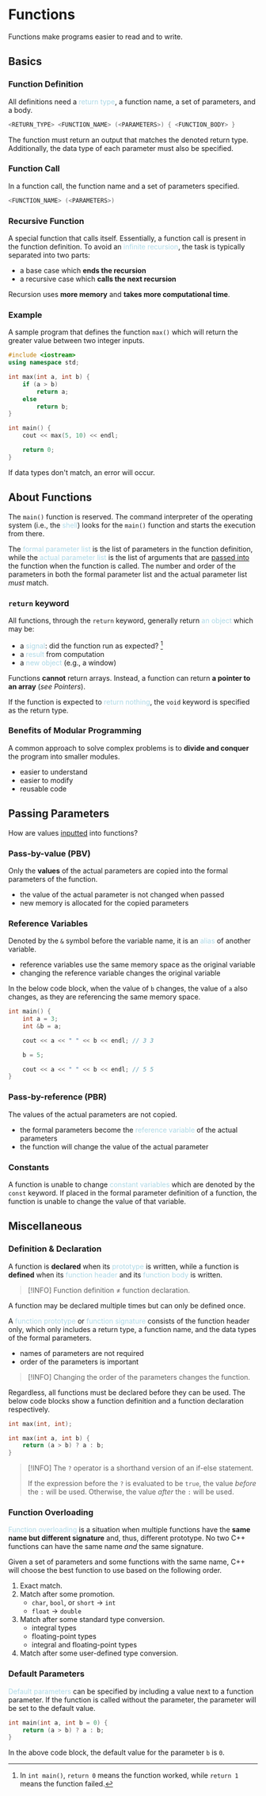 # Functions
Functions make programs easier to read and to write.

## Basics
### Function Definition
All definitions need a <span style = "color:lightblue">return type</span>, a function name, a set of parameters, and a body.

```C++
<RETURN_TYPE> <FUNCTION_NAME> (<PARAMETERS>) { <FUNCTION_BODY> }
```

The function must return an output that matches the denoted return type. Additionally, the data type of each parameter must also be specified.

### Function Call
In a function call, the function name and a set of parameters specified.

```C++
<FUNCTION_NAME> (<PARAMETERS>)
```

### Recursive Function
A special function that calls itself. Essentially, a function call is present in the function definition. To avoid an <span style = "color:lightblue">infinite recursion</span>, the task is typically separated into two parts:
- a base case which **ends the recursion**
- a recursive case which **calls the next recursion**

Recursion uses **more memory** and **takes more computational time**.

### Example
A sample program that defines the function `max()` which will return the greater value between two integer inputs.

```C++
#include <iostream>
using namespace std;

int max(int a, int b) {
	if (a > b)
		return a;
	else
		return b;
}

int main() {
	cout << max(5, 10) << endl;

	return 0;
}
```

If data types don't match, an error will occur.

## About Functions
The `main()` function is reserved. The command interpreter of the operating system (i.e., the <span style = "color:lightblue">shell</span>) looks for the `main()` function and starts the execution from there.

The <span style = "color:lightblue">formal parameter list</span> is the list of parameters in the function definition, while the <span style = "color:lightblue">actual parameter list</span> is the list of arguments that are <u>passed into</u> the function when the function is called. The number and order of the parameters in both the formal parameter list and the actual parameter list *must* match.

### `return` keyword
All functions, through the `return` keyword, generally return <span style = "color:lightblue">an object</span> which may be:
- a <span style = "color:lightblue">signal</span>: did the function run as expected? [^1]
- a <span style = "color:lightblue">result</span> from computation
- a <span style = "color:lightblue">new object</span> (e.g., a window)

Functions **cannot** return arrays. Instead, a function can return **a pointer to an array** (*see Pointers*).

If the function is expected to <span style = "color:lightblue">return nothing</span>, the `void` keyword is specified as the return type.

### Benefits of Modular Programming
A common approach to solve complex problems is to **divide and conquer** the program into smaller modules.
- easier to understand
- easier to modify
- reusable code

## Passing Parameters
How are values <u>inputted</u> into functions?

### Pass-by-value (PBV)
Only the **values** of the actual parameters are copied into the formal parameters of the function.
- the value of the actual parameter is not changed when passed
- new memory is allocated for the copied parameters

### Reference Variables
Denoted by the `&` symbol before the variable name, it is an <span style = "color:lightblue">alias</span> of another variable.
- reference variables use the same memory space as the original variable
- changing the reference variable changes the original variable

In the below code block, when the value of `b` changes, the value of `a` also changes, as they are referencing the same memory space.

```C++
int main() {
	int a = 3;
	int &b = a;

	cout << a << " " << b << endl; // 3 3

	b = 5;

	cout << a << " " << b << endl; // 5 5
}

```

### Pass-by-reference (PBR)
The values of the actual parameters are not copied.
- the formal parameters become the <span style = "color:lightblue">reference variable</span> of the actual parameters
- the function will change the value of the actual parameter

### Constants
A function is unable to change <span style = "color:lightblue">constant variables</span> which are denoted by the `const` keyword. If placed in the formal parameter definition of a function, the function is unable to change the value of that variable.

## Miscellaneous
### Definition & Declaration
A function is **declared** when its <span style = "color:lightblue">prototype</span> is written, while a function is **defined** when its <span style = "color:lightblue">function header</span> and its <span style = "color:lightblue">function body</span> is written.

> [!INFO]
> Function definition ≠ function declaration.

A function may be declared multiple times but can only be defined once.

A <span style = "color:lightblue">function prototype</span> or <span style = "color:lightblue">function signature</span> consists of the function header only, which only includes a return type, a function name, and the data types of the formal parameters.
- names of parameters are not required
- order of the parameters is important

> [!INFO]
> Changing the order of the parameters changes the function.

Regardless, all functions must be declared before they can be used. The below code blocks show a function definition and a function declaration respectively.

```C++
int max(int, int);
```
```C++
int max(int a, int b) {
	return (a > b) ? a : b;
}
```

> [!INFO]
> The `?` operator is a shorthand version of an if-else statement.
> 
> If the expression before the `?` is evaluated to be `true`, the value *before* the `:` will be used. Otherwise, the value *after* the `:` will be used.

### Function Overloading
<span style = "color:lightblue">Function overloading</span> is a situation when multiple functions have the **same name but different signature** and, thus, different prototype. No two C++ functions can have the same name *and* the same signature.

Given a set of parameters and some functions with the same name, C++ will choose the best function to use based on the following order.
1. Exact match.
2. Match after some promotion.
   - `char`, `bool`, or `short` → `int`
   - `float` → `double`
3. Match after some standard type conversion.
   - integral types
   - floating-point types
   - integral and floating-point types
4. Match after some user-defined type conversion.

### Default Parameters
<span style = "color:lightblue">Default parameters</span> can be specified by including a value next to a function parameter. If the function is called without the parameter, the parameter will be set to the default value.

```C++
int main(int a, int b = 0) {
	return (a > b) ? a : b;
}
```

In the above code block, the default value for the parameter `b` is `0`.

[^1]: In `int main()`, `return 0` means the function worked, while `return 1` means the function failed.